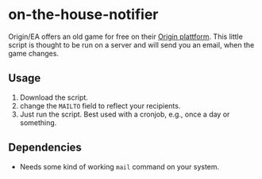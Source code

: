 # on-the-house-notifier

Origin/EA offers an old game for free on their [Origin plattform](https://www.origin.com/en-de/store/free-games/on-the-house). This little script is thought to be run on a server and will send you an email, when the game changes.

## Usage

1. Download the script.
2. change the ``MAILTO`` field to reflect your recipients.
3. Just run the script. Best used with a cronjob, e.g., once a day or something.

## Dependencies

* Needs some kind of working ``mail`` command on your system.

